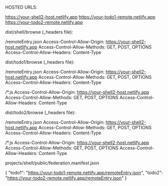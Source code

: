 HOSTED URLS:

https://your-shell2-host.netlify.app
https://your-todo1-remote.netlify.app
https://your-todo2-remote.netlify.app

dist/shell/browse (_headers file):

/remoteEntry.json
  Access-Control-Allow-Origin: https://your-shell2-host.netlify.app
  Access-Control-Allow-Methods: GET, POST, OPTIONS
  Access-Control-Allow-Headers: Content-Type

dist/todo1/browse (_headers file):

/remoteEntry.json
  Access-Control-Allow-Origin: https://your-shell2-host.netlify.app
  Access-Control-Allow-Methods: GET, POST, OPTIONS
  Access-Control-Allow-Headers: Content-Type

/*.js
  Access-Control-Allow-Origin: https://your-shell2-host.netlify.app
  Access-Control-Allow-Methods: GET, POST, OPTIONS
  Access-Control-Allow-Headers: Content-Type

dist/todo2/browse (_headers file):

/remoteEntry.json
  Access-Control-Allow-Origin: https://your-shell2-host.netlify.app
  Access-Control-Allow-Methods: GET, POST, OPTIONS
  Access-Control-Allow-Headers: Content-Type

/*.js
  Access-Control-Allow-Origin: https://your-shell2-host.netlify.app
  Access-Control-Allow-Methods: GET, POST, OPTIONS
  Access-Control-Allow-Headers: Content-Type

projects/shell/public/federation.manifest.json

{
	"todo1": "https://your-todo1-remote.netlify.app/remoteEntry.json",
	"todo2": "https://your-todo2-remote.netlify.app/remoteEntry.json"
}
